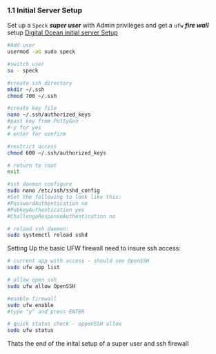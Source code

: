 ### 1.1 Initial Server Setup
Set up a `Speck` ***super user*** with Admin privileges and get a `ufw` ***fire wall*** setup
[Digital Ocean initial server Setup](https://www.digitalocean.com/community/tutorials/initial-server-setup-with-ubuntu-16-04)

```bash
#Add user
usermod -aG sudo speck
```

```bash
#switch user
su - speck
```
```bash
#create ssh directory
mkdir ~/.ssh
chmod 700 ~/.ssh
```
```bash
#create key file
nano ~/.ssh/authorized_keys
#past key from PuttyGen
#-y for yes
# enter for confirm
```
```bash
#restrict access
chmod 600 ~/.ssh/authorized_keys
```
```bash
# return to root
exit
```
```bash
#ssh daemon configure
sudo nano /etc/ssh/sshd_config
#Set the following to look like this:
#PasswordAuthentication no
#PubkeyAuthentication yes
#ChallengeResponseAuthentication no
```
```bash
# reload ssh daemon:
sudo systemctl reload sshd
```

Setting Up the basic UFW firewall
need to insure ssh access:

```bash
# current app with access - should see OpenSSH
sudo ufw app list
```

```bash
# allow open ssh
sudo ufw allow OpenSSH
```

```bash
#enable firewall
sudo ufw enable
#type "y" and press ENTER
```

```bash
# quick status check - oppenSSH allow
sudo ufw status
```

Thats the end of the inital setup of a super user and ssh firewall
